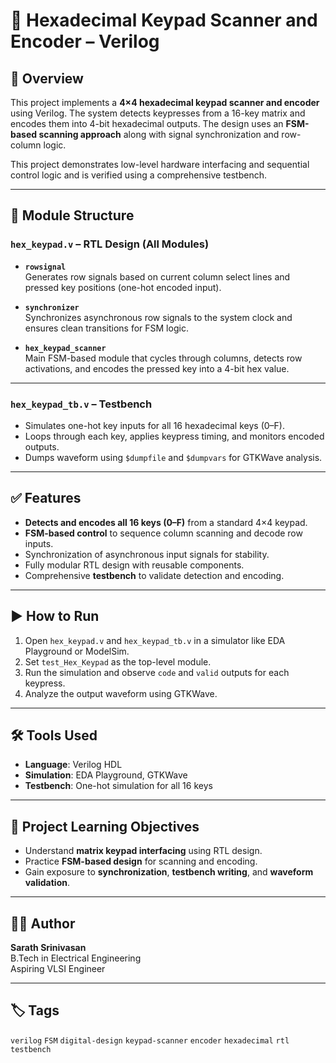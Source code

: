 # 🔢 Hexadecimal Keypad Scanner and Encoder – Verilog

## 📌 Overview
This project implements a **4×4 hexadecimal keypad scanner and encoder** using Verilog. The system detects keypresses from a 16-key matrix and encodes them into 4-bit hexadecimal outputs. The design uses an **FSM-based scanning approach** along with signal synchronization and row-column logic.

This project demonstrates low-level hardware interfacing and sequential control logic and is verified using a comprehensive testbench.

---

## 🧩 Module Structure

### `hex_keypad.v` – RTL Design (All Modules)
- **`rowsignal`**  
  Generates row signals based on current column select lines and pressed key positions (one-hot encoded input).

- **`synchronizer`**  
  Synchronizes asynchronous row signals to the system clock and ensures clean transitions for FSM logic.

- **`hex_keypad_scanner`**  
  Main FSM-based module that cycles through columns, detects row activations, and encodes the pressed key into a 4-bit hex value.

---

### `hex_keypad_tb.v` – Testbench
- Simulates one-hot key inputs for all 16 hexadecimal keys (0–F).
- Loops through each key, applies keypress timing, and monitors encoded outputs.
- Dumps waveform using `$dumpfile` and `$dumpvars` for GTKWave analysis.

---

## ✅ Features
- **Detects and encodes all 16 keys (0–F)** from a standard 4×4 keypad.
- **FSM-based control** to sequence column scanning and decode row inputs.
- Synchronization of asynchronous input signals for stability.
- Fully modular RTL design with reusable components.
- Comprehensive **testbench** to validate detection and encoding.

---

## ▶️ How to Run
1. Open `hex_keypad.v` and `hex_keypad_tb.v` in a simulator like EDA Playground or ModelSim.
2. Set `test_Hex_Keypad` as the top-level module.
3. Run the simulation and observe `code` and `valid` outputs for each keypress.
4. Analyze the output waveform using GTKWave.

---

## 🛠 Tools Used
- **Language**: Verilog HDL  
- **Simulation**: EDA Playground, GTKWave  
- **Testbench**: One-hot simulation for all 16 keys

---

## 🚀 Project Learning Objectives
- Understand **matrix keypad interfacing** using RTL design.
- Practice **FSM-based design** for scanning and encoding.
- Gain exposure to **synchronization**, **testbench writing**, and **waveform validation**.

---

## 👨‍💻 Author
**Sarath Srinivasan**  
B.Tech in Electrical Engineering  
Aspiring VLSI Engineer

---

## 🏷️ Tags
`verilog` `FSM` `digital-design` `keypad-scanner` `encoder` `hexadecimal` `rtl` `testbench`
